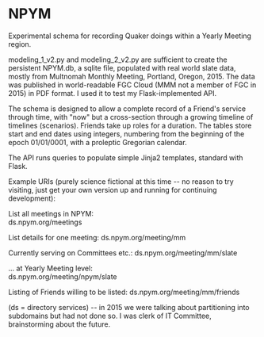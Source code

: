 # NPYM

Experimental schema for recording Quaker doings within a Yearly Meeting region.

modeling_1_v2.py and modeling_2_v2.py are sufficient to create the persistent NPYM.db, a sqlite file,
populated with real world slate data, mostly from Multnomah Monthly Meeting, Portland, Oregon, 2015.
The data was published in world-readable FGC Cloud (MMM not a member of FGC in 2015) in PDF format.
I used it to test my Flask-implemented API.

The schema is designed to allow a complete record of a Friend's service through
time, with "now" but a cross-section through a growing timeline of timelines (scenarios).
Friends take up roles for a duration.  The tables store start and end dates using integers,
numbering from the beginning of the epoch 01/01/0001, with a proleptic Gregorian calendar.

The API runs queries to populate simple Jinja2 templates, standard with Flask.

Example URIs (purely science fictional at this time -- no reason to try visiting, just 
get your own version up and running for continuing development):

List all meetings in NPYM:    
ds.npym.org/meetings

List details for one meeting: 
ds.npym.org/meeting/mm

Currently serving on Committees etc.: 
ds.npym.org/meeting/mm/slate

... at Yearly Meeting level:  
ds.npym.org/meeting/npym/slate

Listing of Friends willing to be listed: 
ds.npym.org/meeting/mm/friends

(ds = directory services) -- in 2015 we were talking about partitioning into subdomains
but had not done so.  I was clerk of IT Committee, brainstorming about the future.

